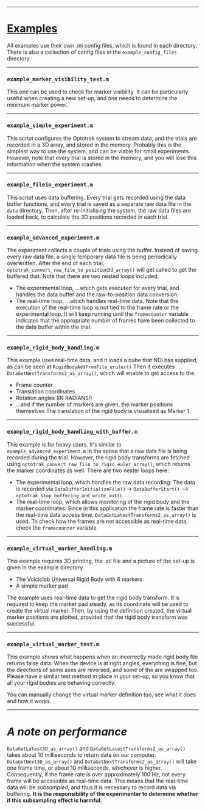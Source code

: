 ***
# [Examples](../tree/master/examples)
All examples use their own .ini config files, which is found in each directory. There is also a collection of config files in the `example_config_files` directory.

***
### `example_marker_visibility_test.m`
This one can be used to check for marker visibility. It can be particularly useful when creating a new set-up, and one needs to determine the minimum marker power.

***

### `example_simple_experiment.m`
This script configures the Optotrak system to stream data, and the trials are recorded in a 3D array, and stored in the memory. Probably this is the simplest way to use the system, and can be viable for small experiments. However, note that every trial is stored in the memory, and you will lose this information when the system crashes.

***

### `example_fileio_experiment.m`
This script uses data buffering. Every trial gets recorded using the data buffer functions, and every trial is saved as a separate raw data file in the `data` directory. Then, after re-initialising the system, the raw data files are loaded back, to calculate the 3D positions recorded in each trial.

***

### `example_advanced_experiment.m`
The experiment collects a couple of trials using the buffer. Instead of saving every raw data file, a single temporary data file is being periodically overwritten. After the end of each trial, `optotrak_convert_raw_file_to_position3d_array()` will get called to get the buffered that. Note that there are two nested loops included:
* The experimental loop,
...which gets executed for every trial, and handles the data buffer and the raw-to-position data conversion.
* The real-time loop,
...which handles real-time data. Note that the execution of the real-time loop is not tied to the frame rate or the experimental loop. It will keep running until the `framecounter` variable indicates that the appropriate number of frames have been collected to the data buffer within the trial.

***

### `example_rigid_body_handling.m`
This example uses real-time data, and it loads a cube that NDI has supplied, as can be seen at `RigidBodyAddFromFile_eruler()` Then it executes `DataGetNextTransforms2_as_array()`, which will enable to get access to the:
* Frame counter
* Translation coordinates
* Rotation angles (IN RADIANS!)
* ...and if the number of markers are given, the marker positions themselves
The translation of the rigid body is visualised as Marker 1.

***

### `example_rigid_body_handling_with_buffer.m`
This example is for heavy users. It's similar to `example_advanced_experiment.m` in the sense that a raw data file is being recorded during the trial. However, the rigid body transforms are fetched using `optotrak_convert_raw_file_to_rigid_euler_array()`, which returns the marker coordinates as well.
There are two nester loops here:
* The experimental loop, which handles the raw data recording:
 The data is recorded via `DataBufferInitializeFile()` -> `DataBufferStart()` —> `optotrak_stop_buffering_and_write_out()`.
* The real-time loop, which allows monitoring of the rigid body and the marker coordinates:
 Since in this application the frame rate is faster than the real-time data access time, `DataGetLatestTransforms2_as_array()` is used. To check how the frames are not accessible as real-time data, check the `framecounter` variable.

***

### `example_virtual_marker_handling.m`

This example requires 3D printing, the .stl file and a picture of the set-up is given in the example directory.
* The Volciclab Universal Rigid Body with 6 markers
* A simple marker pad

The example uses real-time data to get the rigid body transform. It is required to keep the marker pad steady, as its coordinate will be used to create the virtual marker. Then, by using the definition created, the virtual marker positions are plotted, provided that the rigid body transform was successful.

***

### `example_virtual_marker_test.m`
This example shows what happens when an incorrectly made rigid body file returns false data. When the device is at right angles, everything is fine, but the directions of some axes are reversed, and some of the are swapped too. Please have a similar test method in place in your set-up, so you know that all your rigid bodies are behaving correctly.

You can manually change the virtual marker definition too, see what it does and how it works.

***

# *A note on performance*
`DataGetLatest3D_as_array()` and `DataGetLatestTransforms2_as_array()` takes about 10 milliseconds to return data on our computer.
`DataGetNext3D_as_array()` and `DataGetNextTransforms2_as_array()` will take one frame time, or about 10 milliseconds, whichever is higher.
Consequently, if the frame rate is over approximately 100 Hz, not every frame will be accessible as real-time data. This means that the real-time data will be *subsampled*, and thus it is necessary to record data via buffering.
**It is the responsibility of the experimenter to determine whether if this subsampling effect is harmful.**